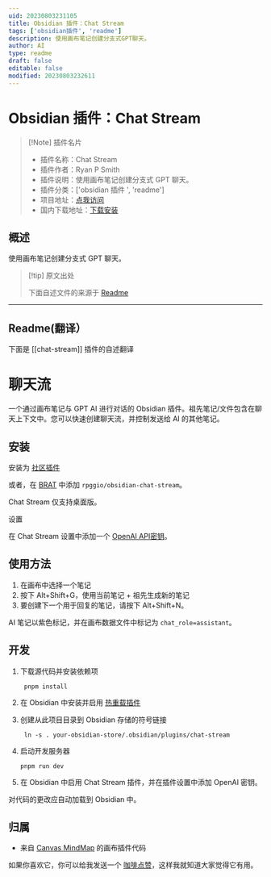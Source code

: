 ```yaml
---
uid: 20230803231105
title: Obsidian 插件：Chat Stream
tags: ['obsidian插件', 'readme']
description: 使用画布笔记创建分支式GPT聊天。
author: AI
type: readme
draft: false
editable: false
modified: 20230803232611
---
```


# Obsidian 插件：Chat Stream

> [!Note] 插件名片
> - 插件名称：Chat Stream
> - 插件作者：Ryan P Smith
> - 插件说明：使用画布笔记创建分支式 GPT 聊天。
> - 插件分类：['obsidian 插件 ', 'readme']
> - 项目地址：[点我访问](https://github.com/rpggio/obsidian-chat-stream)
> - 国内下载地址：[下载安装](https://pkmer.cn/products/plugin/pluginMarket/?chat-stream)

## 概述

使用画布笔记创建分支式 GPT 聊天。

> [!tip] 原文出处
>
>下面自述文件的来源于 [Readme](https://ghproxy.net/https://raw.githubusercontent.com/rpggio/obsidian-chat-stream/master/README.md)
>

---

## Readme(翻译）

下面是 [[chat-stream]] 插件的自述翻译

# 聊天流

一个通过画布笔记与 GPT AI 进行对话的 Obsidian 插件。祖先笔记/文件包含在聊天上下文中。您可以快速创建聊天流，并控制发送给 AI 的其他笔记。

## 安装

安装为 [社区插件](https://obsidian.md/plugins?search=chat%20stream#)

或者，在 [BRAT](https://github.com/TfTHacker/obsidian42-brat) 中添加 `rpggio/obsidian-chat-stream`。

Chat Stream 仅支持桌面版。

设置

在 Chat Stream 设置中添加一个 [OpenAI API密钥](https://platform.openai.com/account/api-keys)。

## 使用方法

1. 在画布中选择一个笔记
2. 按下 Alt+Shift+G，使用当前笔记 + 祖先生成新的笔记
3. 要创建下一个用于回复的笔记，请按下 Alt+Shift+N。

AI 笔记以紫色标记，并在画布数据文件中标记为 `chat_role=assistant`。

## 开发

1. 下载源代码并安装依赖项

   ```
	pnpm install
	```

2. 在 Obsidian 中安装并启用 [热重载插件](https://github.com/pjeby/hot-reload)
3. 创建从此项目目录到 Obsidian 存储的符号链接

   ```
	ln -s . your-obsidian-store/.obsidian/plugins/chat-stream
	```

4. 启动开发服务器

	```
	pnpm run dev
	```

5. 在 Obsidian 中启用 Chat Stream 插件，并在插件设置中添加 OpenAI 密钥。

对代码的更改应自动加载到 Obsidian 中。

## 归属

* 来自 [Canvas MindMap](https://github.com/Quorafind/Obsidian-Canvas-MindMap) 的画布插件代码

如果你喜欢它，你可以给我发送一个 [咖啡点赞](https://bmc.link/ryanp)，这样我就知道大家觉得它有用。
